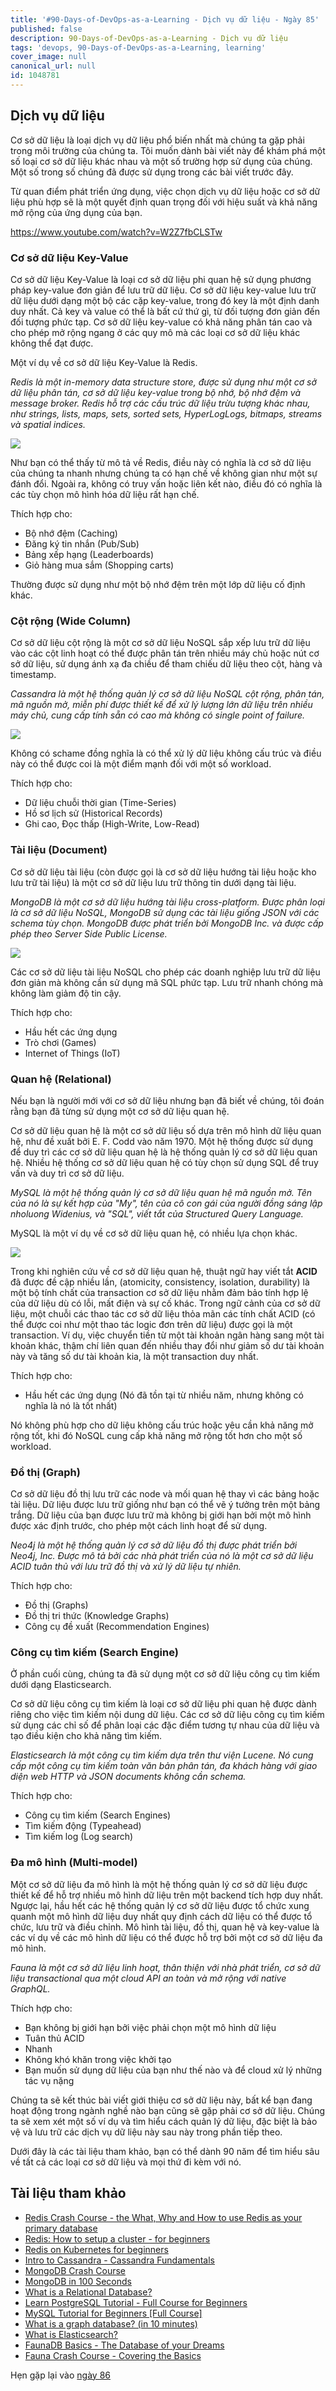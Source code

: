 ```yaml
---
title: '#90-Days-of-DevOps-as-a-Learning - Dịch vụ dữ liệu - Ngày 85'
published: false
description: 90-Days-of-DevOps-as-a-Learning - Dịch vụ dữ liệu
tags: 'devops, 90-Days-of-DevOps-as-a-Learning, learning'
cover_image: null
canonical_url: null
id: 1048781
---
```


## Dịch vụ dữ liệu

Cơ sở dữ liệu là loại dịch vụ dữ liệu phổ biến nhất mà chúng ta gặp phải trong môi trường của chúng ta. Tôi muốn dành bài viết này để khám phá một số loại cơ sở dữ liệu khác nhau và một số trường hợp sử dụng của chúng. Một số trong số chúng đã được sử dụng trong các bài viết trước đây.

Từ quan điểm phát triển ứng dụng, việc chọn dịch vụ dữ liệu hoặc cơ sở dữ liệu phù hợp sẽ là một quyết định quan trọng đối với hiệu suất và khả năng mở rộng của ứng dụng của bạn.

https://www.youtube.com/watch?v=W2Z7fbCLSTw

### Cơ sở dữ liệu Key-Value

Cơ sở dữ liệu Key-Value là loại cơ sở dữ liệu phi quan hệ sử dụng phương pháp key-value đơn giản để lưu trữ dữ liệu. Cơ sở dữ liệu key-value lưu trữ dữ liệu dưới dạng một bộ các cặp key-value, trong đó key là một định danh duy nhất. Cả key và value có thể là bất cứ thứ gì, từ đối tượng đơn giản đến đối tượng phức tạp. Cơ sở dữ liệu key-value có khả năng phân tán cao và cho phép mở rộng ngang ở các quy mô mà các loại cơ sở dữ liệu khác không thể đạt được.

Một ví dụ về cơ sở dữ liệu Key-Value là Redis.

_Redis là một in-memory data structure store, được sử dụng như một cơ sở dữ liệu phân tán, cơ sở dữ liệu key-value trong bộ nhớ, bộ nhớ đệm và message broker. Redis hỗ trợ các cấu trúc dữ liệu trừu tượng khác nhau, như strings, lists, maps, sets, sorted sets, HyperLogLogs, bitmaps, streams và spatial indices._

![](../../Days/Images/Day85_Data1.png)

Như bạn có thể thấy từ mô tả về Redis, điều này có nghĩa là cơ sở dữ liệu của chúng ta nhanh nhưng chúng ta có hạn chế về không gian như một sự đánh đổi. Ngoài ra, không có truy vấn hoặc liên kết nào, điều đó có nghĩa là các tùy chọn mô hình hóa dữ liệu rất hạn chế.

Thích hợp cho:

- Bộ nhớ đệm (Caching)
- Đăng ký tin nhắn (Pub/Sub)
- Bảng xếp hạng (Leaderboards)
- Giỏ hàng mua sắm (Shopping carts)

Thường được sử dụng như một bộ nhớ đệm trên một lớp dữ liệu cố định khác.

### Cột rộng (Wide Column)

Cơ sở dữ liệu cột rộng là một cơ sở dữ liệu NoSQL sắp xếp lưu trữ dữ liệu vào các cột linh hoạt có thể được phân tán trên nhiều máy chủ hoặc nút cơ sở dữ liệu, sử dụng ánh xạ đa chiều để tham chiếu dữ liệu theo cột, hàng và timestamp.

_Cassandra là một hệ thống quản lý cơ sở dữ liệu NoSQL cột rộng, phân tán, mã nguồn mở, miễn phí được thiết kế để xử lý lượng lớn dữ liệu trên nhiều máy chủ, cung cấp tính sẵn có cao mà không có single point of failure._

![](../../Days/Images/Day85_Data2.png)

Không có schame đồng nghĩa là có thể xử lý dữ liệu không cấu trúc và điều này có thể được coi là một điểm mạnh đối với một số workload.

Thích hợp cho:

- Dữ liệu chuỗi thời gian (Time-Series)
- Hồ sơ lịch sử (Historical Records)
- Ghi cao, Đọc thấp (High-Write, Low-Read)

### Tài liệu (Document)

Cơ sở dữ liệu tài liệu (còn được gọi là cơ sở dữ liệu hướng tài liệu hoặc kho lưu trữ tài liệu) là một cơ sở dữ liệu lưu trữ thông tin dưới dạng tài liệu.

_MongoDB là một cơ sở dữ liệu hướng tài liệu cross-platform. Được phân loại là cơ sở dữ liệu NoSQL, MongoDB sử dụng các tài liệu giống JSON với các schema tùy chọn. MongoDB được phát triển bởi MongoDB Inc. và được cấp phép theo Server Side Public License._

![](../../Days/Images/Day85_Data3.png)

Các cơ sở dữ liệu tài liệu NoSQL cho phép các doanh nghiệp lưu trữ dữ liệu đơn giản mà không cần sử dụng mã SQL phức tạp. Lưu trữ nhanh chóng mà không làm giảm độ tin cậy.

Thích hợp cho:

- Hầu hết các ứng dụng
- Trò chơi (Games)
- Internet of Things (IoT)

### Quan hệ (Relational)

Nếu bạn là người mới với cơ sở dữ liệu nhưng bạn đã biết về chúng, tôi đoán rằng bạn đã từng sử dụng một cơ sở dữ liệu quan hệ.

Cơ sở dữ liệu quan hệ là một cơ sở dữ liệu số dựa trên mô hình dữ liệu quan hệ, như đề xuất bởi E. F. Codd vào năm 1970. Một hệ thống được sử dụng để duy trì các cơ sở dữ liệu quan hệ là hệ thống quản lý cơ sở dữ liệu quan hệ. Nhiều hệ thống cơ sở dữ liệu quan hệ có tùy chọn sử dụng SQL để truy vấn và duy trì cơ sở dữ liệu.

_MySQL là một hệ thống quản lý cơ sở dữ liệu quan hệ mã nguồn mở. Tên của nó là sự kết hợp của "My", tên của cô con gái của người đồng sáng lập nholuong Widenius, và "SQL", viết tắt của Structured Query Language._

MySQL là một ví dụ về cơ sở dữ liệu quan hệ, có nhiều lựa chọn khác.

![](../../Days/Images/Day85_Data4.png)

Trong khi nghiên cứu về cơ sở dữ liệu quan hệ, thuật ngữ hay viết tắt **ACID** đã được đề cập nhiều lần, (atomicity, consistency, isolation, durability) là một bộ tính chất của transaction cơ sở dữ liệu nhằm đảm bảo tính hợp lệ của dữ liệu dù có lỗi, mất điện và sự cố khác. Trong ngữ cảnh của cơ sở dữ liệu, một chuỗi các thao tác cơ sở dữ liệu thỏa mãn các tính chất ACID (có thể được coi như một thao tác logic đơn trên dữ liệu) được gọi là một transaction. Ví dụ, việc chuyển tiền từ một tài khoản ngân hàng sang một tài khoản khác, thậm chí liên quan đến nhiều thay đổi như giảm số dư tài khoản này và tăng số dư tài khoản kia, là một transaction duy nhất.

Thích hợp cho:

- Hầu hết các ứng dụng (Nó đã tồn tại từ nhiều năm, nhưng không có nghĩa là nó là tốt nhất)

Nó không phù hợp cho dữ liệu không cấu trúc hoặc yêu cần khả năng mở rộng tốt, khi đó NoSQL cung cấp khả năng mở rộng tốt hơn cho một số workload.

### Đồ thị (Graph)

Cơ sở dữ liệu đồ thị lưu trữ các node và mối quan hệ thay vì các bảng hoặc tài liệu. Dữ liệu được lưu trữ giống như bạn có thể vẽ ý tưởng trên một bảng trắng. Dữ liệu của bạn được lưu trữ mà không bị giới hạn bởi một mô hình được xác định trước, cho phép một cách linh hoạt để sử dụng.

_Neo4j là một hệ thống quản lý cơ sở dữ liệu đồ thị được phát triển bởi Neo4j, Inc. Được mô tả bởi các nhà phát triển của nó là một cơ sở dữ liệu ACID tuân thủ với lưu trữ đồ thị và xử lý dữ liệu tự nhiên._

Thích hợp cho:

- Đồ thị (Graphs)
- Đồ thị tri thức (Knowledge Graphs)
- Công cụ đề xuất (Recommendation Engines)

### Công cụ tìm kiếm (Search Engine)

Ở phần cuối cùng, chúng ta đã sử dụng một cơ sở dữ liệu công cụ tìm kiếm dưới dạng Elasticsearch.

Cơ sở dữ liệu công cụ tìm kiếm là loại cơ sở dữ liệu phi quan hệ được dành riêng cho việc tìm kiếm nội dung dữ liệu. Các cơ sở dữ liệu công cụ tìm kiếm sử dụng các chỉ số để phân loại các đặc điểm tương tự nhau của dữ liệu và tạo điều kiện cho khả năng tìm kiếm.

_Elasticsearch là một công cụ tìm kiếm dựa trên thư viện Lucene. Nó cung cấp một công cụ tìm kiếm toàn văn bản phân tán, đa khách hàng với giao diện web HTTP và JSON documents không cần schema._

Thích hợp cho:

- Công cụ tìm kiếm (Search Engines)
- Tìm kiếm động (Typeahead)
- Tìm kiếm log (Log search)

### Đa mô hình (Multi-model)

Một cơ sở dữ liệu đa mô hình là một hệ thống quản lý cơ sở dữ liệu được thiết kế để hỗ trợ nhiều mô hình dữ liệu trên một backend tích hợp duy nhất. Ngược lại, hầu hết các hệ thống quản lý cơ sở dữ liệu được tổ chức xung quanh một mô hình dữ liệu duy nhất quy định cách dữ liệu có thể được tổ chức, lưu trữ và điều chỉnh. Mô hình tài liệu, đồ thị, quan hệ và key-value là các ví dụ về các mô hình dữ liệu có thể được hỗ trợ bởi một cơ sở dữ liệu đa mô hình.

_Fauna là một cơ sở dữ liệu linh hoạt, thân thiện với nhà phát triển, cơ sở dữ liệu transactional qua một cloud API an toàn và mở rộng với native GraphQL._

Thích hợp cho:

- Bạn không bị giới hạn bởi việc phải chọn một mô hình dữ liệu
- Tuân thủ ACID
- Nhanh
- Không khó khăn trong việc khởi tạo
- Bạn muốn sử dụng dữ liệu của bạn như thế nào và để cloud xử lý những tác vụ nặng

Chúng ta sẽ kết thúc bài viết giới thiệu cơ sở dữ liệu này, bất kể bạn đang hoạt động trong ngành nghề nào bạn cũng sẽ gặp phải cơ sở dữ liệu. Chúng ta sẽ xem xét một số ví dụ và tìm hiểu cách quản lý dữ liệu, đặc biệt là bảo vệ và lưu trữ các dịch vụ dữ liệu này sau này trong phần tiếp theo.

Dưới đây là các tài liệu tham khảo, bạn có thể dành 90 năm để tìm hiểu sâu về tất cả các loại cơ sở dữ liệu và mọi thứ đi kèm với nó.

## Tài liệu tham khảo

- [Redis Crash Course - the What, Why and How to use Redis as your primary database](https://www.youtube.com/watch?v=OqCK95AS-YE)
- [Redis: How to setup a cluster - for beginners](https://www.youtube.com/watch?v=GEg7s3i6Jak)
- [Redis on Kubernetes for beginners](https://www.youtube.com/watch?v=JmCn7k0PlV4)
- [Intro to Cassandra - Cassandra Fundamentals](https://www.youtube.com/watch?v=YjYWsN1vek8)
- [MongoDB Crash Course](https://www.youtube.com/watch?v=ofme2o29ngU)
- [MongoDB in 100 Seconds](https://www.youtube.com/watch?v=-bt_y4Loofg)
- [What is a Relational Database?](https://www.youtube.com/watch?v=OqjJjpjDRLc)
- [Learn PostgreSQL Tutorial - Full Course for Beginners](https://www.youtube.com/watch?v=qw--VYLpxG4)
- [MySQL Tutorial for Beginners [Full Course]](https://www.youtube.com/watch?v=7S_tz1z_5bA)
- [What is a graph database? (in 10 minutes)](https://www.youtube.com/watch?v=REVkXVxvMQE)
- [What is Elasticsearch?](https://www.youtube.com/watch?v=ZP0NmfyfsoM)
- [FaunaDB Basics - The Database of your Dreams](https://www.youtube.com/watch?v=2CipVwISumA)
- [Fauna Crash Course - Covering the Basics](https://www.youtube.com/watch?v=ihaB7CqJju0)

Hẹn gặp lại vào [ngày 86](day86.md)
